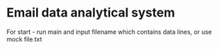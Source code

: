 # Email data analytical system

For start - run main and input filename which contains data lines, or use mock file.txt


